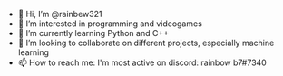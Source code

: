 - 👋 Hi, I’m @rainbew321
- 👀 I’m interested in programming and videogames
- 🌱 I’m currently learning Python and C++
- 💞️ I’m looking to collaborate on different projects, especially machine learning
- 📫 How to reach me: I'm most active on discord: rainbow b7#7340

<!---
rainbew321/rainbew321 is a ✨ special ✨ repository because its `README.md` (this file) appears on your GitHub profile.
You can click the Preview link to take a look at your changes.
--->
